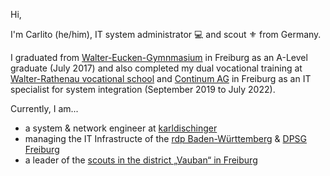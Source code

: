Hi,

I'm Carlito (he/him), IT system administrator 💻 and scout ⚜️ from Germany.

I graduated from [Walter-Eucken-Gymnmasium](https://www.weg-freiburg.de) in Freiburg as an A-Level graduate (July 2017) and also completed my dual vocational training at [Walter-Rathenau vocational school](https://www.wara.de) and [Continum AG](https://continum.net) in Freiburg as an IT specialist for system integration (September 2019 to July 2022).

Currently, I am...

- a system & network engineer at [karldischinger](https://www.karldischinger.eu)
- managing the IT Infrastructe of the [rdp Baden-Württemberg](https://rdp-bw.de/project/it/) & [DPSG Freiburg](https://dpsg-freiburg.de)
- a leader of the [scouts in the district „Vauban“ in Freiburg](https://pfadfinder-vauban.de)
